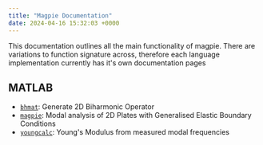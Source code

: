 ```yaml
---
title: "Magpie Documentation"
date: 2024-04-16 15:32:03 +0000
---
```


This documentation outlines all the main functionality of magpie.
There are variations to function signature across, therefore each language implementation currently has it's own documentation pages

## MATLAB

- [`bhmat`](matlab/bhmat.html): Generate 2D Biharmonic Operator
- [`magpie`](matlab/magpie.html): Modal analysis of 2D Plates with Generalised Elastic Boundary Conditions
- [`youngcalc`](matlab/youngcalc.html): Young's Modulus from measured modal frequencies